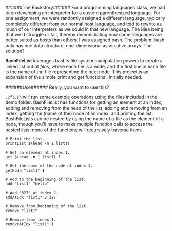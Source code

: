 ######The Backstory######
For a programming languages class, we had been developing an interpreter for a
custom parenthesized language. For one assignment, we were randomly assigned a
different language, typically completely different from our normal host
language, and told to rewrite as much of our interpreters as we could in that
new language. The idea being that we'd struggle or fail, thereby demonstrating
how some languages are better suited as hosts than others. I was assigned bash.
The problem: bash only has one data structure, one-dimensional associative
arrays. The solution?



**BashFileList** leverages bash's file system manipulation powers to create a
linked list out of _files_, where each file is a node, and the first line in
each file is the name of the file representing the next node. This project is
an expansion of the simple print and get functions I initially needed.



######Use######
Really, you want to use this?

`./fl.sh` will run some example operations using the files included in the demo
folder. BashFileList has functions for getting an element at an index, adding
and removing from the head of the list, adding and removing from an index, 
getting the (name of the) node at an index, and printing the list. 
BashFileLists can be nested by using the name of a file as the element of a 
node, though you'll have to make multiple function calls to access the nested 
lists; none of the functions will recursively traverse them.

```
# Print the list.
printList $(head -n 1 list1)

# Get an element at index 1.
get $(head -n 1 list1) 1

# Get the name of the node at index 1.
getNode "list1" 1

# Add to the beginning of the list.
add "list1" "hello"

# Add '327' at index 2.
addAtIdx "list1" 2 327

# Remove from beginning of the list.
remove "list1"

# Remove from index 1.
removeAtIdx "list1" 1
```
